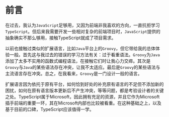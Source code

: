 # 前言

在过去，我认为`JavaScript`足够用，又因为前端非我喜欢的方向，一直抗拒学习`TypeScript`。但后来我需要开发一些相对复杂的前端项目时，`JavaScript`提供的抽象确实不那么够用，接触TypeScript就成了项目需求。

以前也接触过类似的扩展语言，比如`Java`平台上的`Groovy`，但它带给我的总体体验一般。首先这与我过去的错误的学习方法有关：过于看重语法。`Groovy`为`Java`添加了太多不实用的函数式编程语法，在接触它们时让我心力交瘁。其次是`Groovy`与`Java`的某些语法存在冲突，让我不太适应。最后是`Groovy`的某些语法与主流语言存在冲突。总之，在我看来，`Groovy`是一门设计一般的语言。

扩展语言因为依托于原有平台，如何恰到好处的补充原有语言的不足但不添加新的困扰，如何在原有语言版本更新后不产生冲突，等等问题，都是考验设计者的关键之处。TypeScript属于Microsoft，因此拥有充足的资源，并且它作为Microsoft插手前端的重要一环，其在Microsoft内部也比较被看重。在这种基础之上，以及基于目前的口碑，TypeScript应该值得一学。

